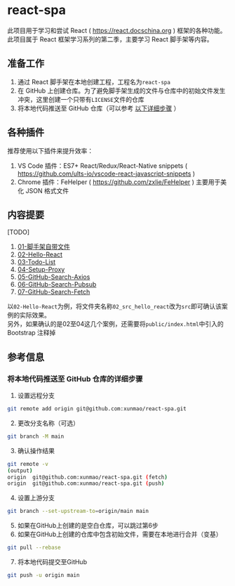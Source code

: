 # react-spa

此项目用于学习和尝试 React ( https://react.docschina.org ) 框架的各种功能。  
此项目属于 React 框架学习系列的第二季，主要学习 React 脚手架等内容。

## 准备工作

1. 通过 React 脚手架在本地创建工程，工程名为`react-spa`
1. 在 GitHub 上创建仓库。为了避免脚手架生成的文件与仓库中的初始文件发生冲突，这里创建一个只带有`LICENSE`文件的仓库
1. 将本地代码推送至 GitHub 仓库（可以参考 [以下详细步骤](#将本地代码推送至-github-仓库的详细步骤) ）

## 各种插件

推荐使用以下插件来提升效率：
1. VS Code 插件：ES7+ React/Redux/React-Native snippets ( https://github.com/ults-io/vscode-react-javascript-snippets )
1. Chrome 插件：FeHelper ( https://github.com/zxlie/FeHelper ) 主要用于美化 JSON 格式文件

## 内容提要

[TODO]
1. [01-脚手架自带文件](./01-脚手架自带文件/README.md)
1. [02-Hello-React](./02_src_hello_react/README.md)
1. [03-Todo-List](./03_src_todo_list/README.md)
1. [04-Setup-Proxy](./04_src_setup_proxy/README.md)
1. [05-GitHub-Search-Axios](./05_src_github_search_axios/README.md)
1. [06-GitHub-Search-Pubsub](./06_src_github_search_pubsub/README.md)
1. [07-GitHub-Search-Fetch](./07_src_github_search_fetch/README.md)

以`02-Hello-React`为例，将文件夹名称`02_src_hello_react`改为`src`即可确认该案例的实际效果。  
另外，如果确认的是02至04这几个案例，还需要将`public/index.html`中引入的 Bootstrap 注释掉

## 参考信息

### 将本地代码推送至 GitHub 仓库的详细步骤

1. 设置远程分支
```sh
git remote add origin git@github.com:xunmao/react-spa.git
```
2. 更改分支名称（可选）
```sh
git branch -M main
```
3. 确认操作结果
```sh
git remote -v
(output)
origin  git@github.com:xunmao/react-spa.git (fetch)
origin  git@github.com:xunmao/react-spa.git (push)
```
4. 设置上游分支
```sh
git branch --set-upstream-to=origin/main main
```
5. 如果在GitHub上创建的是空白仓库，可以跳过第6步
6. 如果在GitHub上创建的仓库中包含初始文件，需要在本地进行合并（变基）
```sh
git pull --rebase
```
7. 将本地代码提交至GitHub
```sh
git push -u origin main
```
